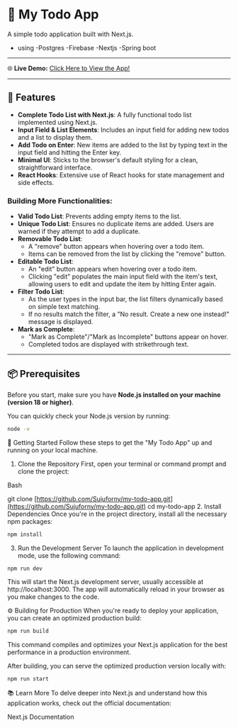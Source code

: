 # 📘 My Todo App

A simple todo application built with Next.js.
- using
   -Postgres
   -Firebase
   -Nextjs
   -Spring boot

---

🌐 **Live Demo:** <a href="http://18.141.189.86:3000/" target="_blank" rel="noopener noreferrer">Click Here to View the App!</a>

---

## 🚀 Features

* **Complete Todo List with Next.js**: A fully functional todo list implemented using Next.js.
* **Input Field & List Elements**: Includes an input field for adding new todos and a list to display them.
* **Add Todo on Enter**: New items are added to the list by typing text in the input field and hitting the Enter key.
* **Minimal UI**: Sticks to the browser's default styling for a clean, straightforward interface.
* **React Hooks**: Extensive use of React hooks for state management and side effects.

### Building More Functionalities:

* **Valid Todo List**: Prevents adding empty items to the list.
* **Unique Todo List**: Ensures no duplicate items are added. Users are warned if they attempt to add a duplicate.
* **Removable Todo List**:
    * A "remove" button appears when hovering over a todo item.
    * Items can be removed from the list by clicking the "remove" button.
* **Editable Todo List**:
    * An "edit" button appears when hovering over a todo item.
    * Clicking "edit" populates the main input field with the item's text, allowing users to edit and update the item by hitting Enter again.
* **Filter Todo List**:
    * As the user types in the input bar, the list filters dynamically based on simple text matching.
    * If no results match the filter, a "No result. Create a new one instead!" message is displayed.
* **Mark as Complete**:
    * "Mark as Complete"/"Mark as Incomplete" buttons appear on hover.
    * Completed todos are displayed with strikethrough text.

---

## 📦 Prerequisites

Before you start, make sure you have **Node.js installed on your machine (version 18 or higher)**.

You can quickly check your Node.js version by running:

```bash
node -v
```

🚚 Getting Started
Follow these steps to get the "My Todo App" up and running on your local machine.

1. Clone the Repository
First, open your terminal or command prompt and clone the project:

Bash

git clone [https://github.com/Sujuforny/my-todo-app.git](https://github.com/Sujuforny/my-todo-app.git)
cd my-todo-app
2. Install Dependencies
Once you're in the project directory, install all the necessary npm packages:

```Bash
npm install
```

3. Run the Development Server
To launch the application in development mode, use the following command:

```Bash
npm run dev
```

This will start the Next.js development server, usually accessible at http://localhost:3000. The app will automatically reload in your browser as you make changes to the code.

⚙️ Building for Production
When you're ready to deploy your application, you can create an optimized production build:


```Bash
npm run build
```

This command compiles and optimizes your Next.js application for the best performance in a production environment.

After building, you can serve the optimized production version locally with:

```Bash
npm run start
```

📚 Learn More
To delve deeper into Next.js and understand how this application works, check out the official documentation:

Next.js Documentation
